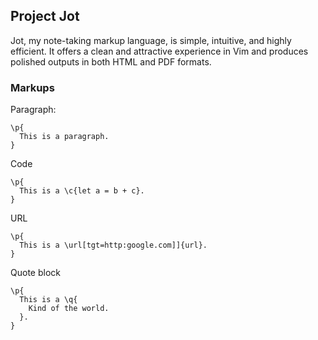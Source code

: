 ## Project Jot

Jot, my note-taking markup language, is simple, intuitive, and highly efficient.
It offers a clean and attractive experience in Vim and produces polished outputs
in both HTML and PDF formats.

### Markups

Paragraph:
```
\p{
  This is a paragraph.
}
```

Code
```
\p{
  This is a \c{let a = b + c}.
}
```

URL
```
\p{
  This is a \url[tgt=http:google.com]]{url}.
}
```

Quote block
```
\p{
  This is a \q{
    Kind of the world.
  }.
}
```
